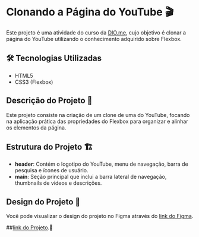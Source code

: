 # Clonando a Página do YouTube 🎬

Este projeto é uma atividade do curso da [DIO.me](https://www.dio.me), cujo objetivo é clonar a página do YouTube utilizando o conhecimento adquirido sobre Flexbox.

## 🛠️ Tecnologias Utilizadas

- HTML5
- CSS3 (Flexbox)

## Descrição do Projeto 📄

Este projeto consiste na criação de um clone de uma do YouTube, focando na aplicação prática das propriedades do Flexbox para organizar e alinhar os elementos da página.

## Estrutura do Projeto 🏗️

- **header**: Contém o logotipo do YouTube, menu de navegação, barra de pesquisa e ícones de usuário.
- **main**: Seção principal que inclui a barra lateral de navegação, thumbnails de vídeos e descrições.

## Design do Projeto 🎨

Você pode visualizar o design do projeto no Figma através do [link do Figma](https://www.figma.com/file/lrRWUZPKnqMDZrSDJmZxUS/Desafio-de-Flexbox---DIO?node-id=0%3A1).

##[link do Projeto]().🚀
